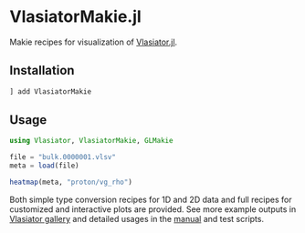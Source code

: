 # VlasiatorMakie.jl

Makie recipes for visualization of [Vlasiator.jl](https://github.com/henry2004y/Vlasiator.jl.git).

## Installation

```julia
] add VlasiatorMakie
```

## Usage

```julia
using Vlasiator, VlasiatorMakie, GLMakie

file = "bulk.0000001.vlsv"
meta = load(file)

heatmap(meta, "proton/vg_rho")
```

Both simple type conversion recipes for 1D and 2D data and full recipes for customized and interactive plots are provided.
See more example outputs in [Vlasiator gallery](https://henry2004y.github.io/Vlasiator.jl/dev/gallery/#Makie) and detailed usages in the [manual](https://henry2004y.github.io/Vlasiator.jl/dev/manual/#Makie-Backend) and test scripts.

